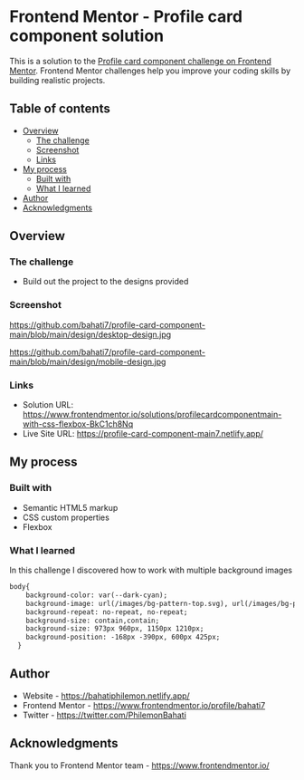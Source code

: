 # Frontend Mentor - Profile card component solution

This is a solution to the [Profile card component challenge on Frontend Mentor](https://www.frontendmentor.io/challenges/profile-card-component-cfArpWshJ). Frontend Mentor challenges help you improve your coding skills by building realistic projects. 

## Table of contents

- [Overview](#overview)
  - [The challenge](#the-challenge)
  - [Screenshot](#screenshot)
  - [Links](#links)
- [My process](#my-process)
  - [Built with](#built-with)
  - [What I learned](#what-i-learned)
- [Author](#author)
- [Acknowledgments](#acknowledgments)


## Overview

### The challenge

- Build out the project to the designs provided

### Screenshot

https://github.com/bahati7/profile-card-component-main/blob/main/design/desktop-design.jpg

https://github.com/bahati7/profile-card-component-main/blob/main/design/mobile-design.jpg



### Links

- Solution URL: https://www.frontendmentor.io/solutions/profilecardcomponentmain-with-css-flexbox-BkC1ch8Nq
- Live Site URL: https://profile-card-component-main7.netlify.app/

## My process

### Built with

- Semantic HTML5 markup
- CSS custom properties
- Flexbox


### What I learned

In this challenge I discovered how to work with multiple background images

```html
body{
    background-color: var(--dark-cyan);
    background-image: url(/images/bg-pattern-top.svg), url(/images/bg-pattern-bottom.svg);
    background-repeat: no-repeat, no-repeat;
    background-size: contain,contain;
    background-size: 973px 960px, 1150px 1210px;
    background-position: -168px -390px, 600px 425px;
  }
```



## Author

- Website - https://bahatiphilemon.netlify.app/
- Frontend Mentor - https://www.frontendmentor.io/profile/bahati7
- Twitter - https://twitter.com/PhilemonBahati



## Acknowledgments

Thank you to Frontend Mentor team - https://www.frontendmentor.io/